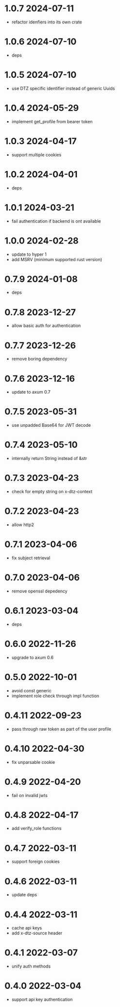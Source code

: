 # 1.0.7 2024-07-11

* refactor idenfiers into its own crate

# 1.0.6 2024-07-10

* deps

# 1.0.5 2024-07-10

* use DTZ specific identifier instead of generic Uuids

# 1.0.4 2024-05-29

* implement get_profile from bearer token

# 1.0.3 2024-04-17

* support multiple cookies

# 1.0.2 2024-04-01

* deps

# 1.0.1 2024-03-21

* fail authentication if backend is ont available

# 1.0.0 2024-02-28

* update to hyper 1
* add MSRV (minimum supported rust version)

# 0.7.9 2024-01-08

* deps

# 0.7.8 2023-12-27

* allow basic auth for authentication

# 0.7.7 2023-12-26

* remove boring dependency

# 0.7.6 2023-12-16

* update to axum 0.7

# 0.7.5 2023-05-31

* use unpadded Base64 for JWT decode

# 0.7.4 2023-05-10

* internally return String instead of &str

# 0.7.3 2023-04-23

* check for empty string on x-dtz-context

# 0.7.2 2023-04-23

* allow http2

# 0.7.1 2023-04-06

* fix subject retrieval

# 0.7.0 2023-04-06

* remove openssl depedency

# 0.6.1 2023-03-04

* deps

# 0.6.0 2022-11-26

* upgrade to axum 0.6

# 0.5.0 2022-10-01

* avoid const generic
* implement role check through impl function

# 0.4.11 2022-09-23

* pass through raw token as part of the user profile

# 0.4.10 2022-04-30

* fix unparsable cookie

# 0.4.9 2022-04-20

* fail on invalid jwts

# 0.4.8 2022-04-17

* add verify_role functions

# 0.4.7 2022-03-11

* support foreign cookies

# 0.4.6 2022-03-11

* update deps

# 0.4.4 2022-03-11

* cache api keys
* add x-dtz-source header

# 0.4.1 2022-03-07

* unify auth methods

# 0.4.0 2022-03-04

* support api key authentication